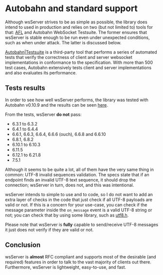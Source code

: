 # Autobahn and standard support
Although wsServer strives to be as simple as possible, the library does intend to used
in production and relies on two (but not limited to) tools for that: [AFL](doc/FUZZING.md)
and Autobahn WebSocket Testsuite. The former ensures that wsServer is stable enough
to be run even under unexpected conditions, such as when under attack. The latter
is discussed below.

[Autobahn|Testsuite](https://github.com/crossbario/autobahn-testsuite) is a third-party
tool that performs a series of automated tests that verify the correctness of client and
server websocket implementations in conformance to the specification. With more than 500
test cases, Autobahn extensively tests client and server implementations and also evaluates
its performance.

## Tests results
In order to see how well wsServer performs, the library was tested with Autobahn v0.10.9
and the results can be seen [here](https://theldus.github.io/wsServer/autobahn).

From the tests, wsServer **do not** pass:
- 6.3.1 to 6.3.2
- 6.4.1 to 6.4.4
- 6.6.1, 6.6.3, 6.6.4, 6.6.6 (ouch), 6.6.8 and 6.6.10
- 6.8.1, 6.8.2
- 6.10.1 to 6.10.3
- 6.11.5
- 6.12.1 to 6.21.8
- 7.5.1

Although it seems to be quite a lot, all of them have the very same thing in common: UTF-8
invalid sequences validation. The specs state that if an endpoint finds an invalid UTF-8
text sequence, it should drop the connection; wsServer in turn, does not, and this was
intentional.

wsServer intends to simple to use and to code, so I do not want to add an extra layer
of checks in the code that just check if all UTF-8 payloads are valid or not. If this is
a concern for your use-case, you can check if the message parameter inside the `on_message`
event is a valid UTF-8 string or not; you can check that by using some library, such as
[utf8.h](https://github.com/sheredom/utf8.h).

Please note that wsServer is **fully** capable to send/receive UTF-8 messages it just
does not verify if they are valid or not.

## Conclusion
wsServer is __almost__ RFC compliant and supports most of the desirable (and required) features
in order to talk to the vast majority of clients out there. Furthermore, wsServer is
lightweight, easy-to-use, and fast.
